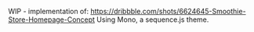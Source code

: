 WIP - implementation of: https://dribbble.com/shots/6624645-Smoothie-Store-Homepage-Concept
Using Mono, a sequence.js theme.
